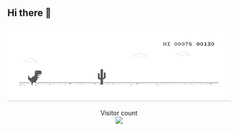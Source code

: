 ## Hi there 👋

<img src="dino.gif" alt="Hello world">

<p align="center"> 
  Visitor count<br>
  <img src="https://profile-counter.glitch.me/ranranrunforit/count.svg" />
</p>

<!--
**ranranrunforit/ranranrunforit** is a ✨ _special_ ✨ repository because its `README.md` (this file) appears on your GitHub profile.

Here are some ideas to get you started:

- 🔭 I’m currently working on ...
- 🌱 I’m currently learning ...
- 👯 I’m looking to collaborate on ...
- 🤔 I’m looking for help with ...
- 💬 Ask me about ...
- 📫 How to reach me: ...
- 😄 Pronouns: ...
- ⚡ Fun fact: ...
-->
